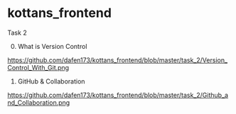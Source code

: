 # kottans_frontend

Task 2

0. What is Version Control

https://github.com/dafen173/kottans_frontend/blob/master/task_2/Version_Control_With_Git.png


1. GitHub & Collaboration

https://github.com/dafen173/kottans_frontend/blob/master/task_2/Github_and_Collaboration.png